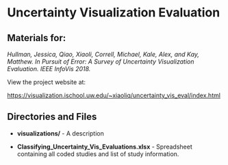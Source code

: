 # Uncertainty Visualization Evaluation
## Materials for:

  *Hullman, Jessica, Qiao, Xiaoli, Correll, Michael, Kale, Alex, and Kay, Matthew. In Pursuit of Error: A Survey of Uncertainty Visualization Evaluation. IEEE InfoVis 2018.* 

View the project website at: 

https://visualization.ischool.uw.edu/~xiaoliq/uncertainty_vis_eval/index.html


## Directories and Files

  - **visualizations/** - A description

  - **Classifying_Uncertainty_Vis_Evaluations.xlsx** - Spreadsheet containing all coded studies and list of study information. 
